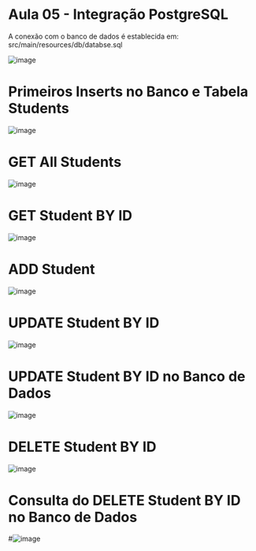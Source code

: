 # Aula 05 - Integração PostgreSQL

A conexão com o banco de dados é establecida em:
src/main/resources/db/databse.sql

![image](https://github.com/alopes-tenor/arquitetura-web/assets/83618366/8313a150-ed4f-4e92-b6f4-f7cc84c42eec)

# Primeiros Inserts no Banco e Tabela Students
![image](https://github.com/alopes-tenor/arquitetura-web/assets/83618366/c5b22541-1d5a-40f0-98c3-b9e0acc398cb)


# GET All Students
![image](https://github.com/alopes-tenor/arquitetura-web/assets/83618366/18bb5ba3-9069-41b5-a75e-e5d59b8ed4aa)

# GET Student BY ID
![image](https://github.com/alopes-tenor/arquitetura-web/assets/83618366/de8e0f97-3feb-4212-9874-26c76d8b8a96)

# ADD Student
![image](https://github.com/alopes-tenor/arquitetura-web/assets/83618366/149bc65d-b326-4189-aee0-1d9d4ca140dd)

# UPDATE Student BY ID
![image](https://github.com/alopes-tenor/arquitetura-web/assets/83618366/621fe2f3-d668-45f8-a00e-c46ccad95e70)

# UPDATE Student BY ID no Banco de Dados
![image](https://github.com/alopes-tenor/arquitetura-web/assets/83618366/fbc4f1ff-833f-461c-925c-c07de76ed986)

# DELETE Student BY ID
![image](https://github.com/alopes-tenor/arquitetura-web/assets/83618366/d237a65e-1273-4423-ae2c-8e8d671177ee)

# Consulta do DELETE Student BY ID no Banco de Dados
#![image](https://github.com/alopes-tenor/arquitetura-web/assets/83618366/fd29fcdf-1cf3-466a-a695-daf0d922878b)















